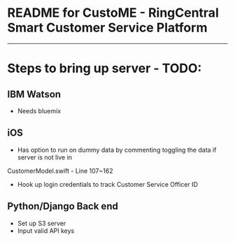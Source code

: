 # README for CustoME - RingCentral Smart Customer Service Platform
---
# Steps to bring up server - TODO:

## IBM Watson 
- Needs bluemix

## iOS

- Has option to run on dummy data by commenting toggling the data if server is not live in    

CustomerModel.swift - Line 107~162
- Hook up login credentials to track Customer Service Officer ID

## Python/Django Back end
- Set up S3 server
- Input valid API keys
